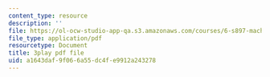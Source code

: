 ```yaml
---
content_type: resource
description: ''
file: https://ol-ocw-studio-app-qa.s3.amazonaws.com/courses/6-s897-machine-learning-for-healthcare-spring-2019/a1643daf9f066a55dc4fe9912a243278_gRkUhg9Wb-I.pdf
file_type: application/pdf
resourcetype: Document
title: 3play pdf file
uid: a1643daf-9f06-6a55-dc4f-e9912a243278
---
```

